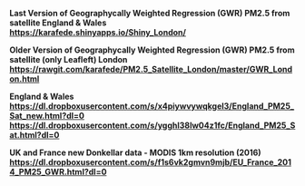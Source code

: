 <strong>Last Version of Geographycally Weighted Regression (GWR) PM2.5 from satellite
<strong>England & Wales</strong><br>
https://karafede.shinyapps.io/Shiny_London/

<strong>Older Version of Geographycally Weighted Regression (GWR) PM2.5 from satellite (only Leafleft)
<strong>London</strong><br>
https://rawgit.com/karafede/PM2.5_Satellite_London/master/GWR_London.html

<strong>England & Wales</strong><br>
https://dl.dropboxusercontent.com/s/x4piywvywqkgel3/England_PM25_Sat_new.html?dl=0
https://dl.dropboxusercontent.com/s/ygghl38lw04z1fc/England_PM25_Sat.html?dl=0

<strong>UK and France new Donkellar data - MODIS 1km resolution (2016)</strong><br>
https://dl.dropboxusercontent.com/s/f1s6vk2gmvn9mjb/EU_France_2014_PM25_GWR.html?dl=0
